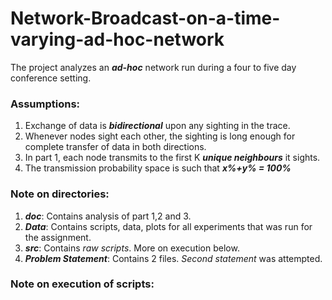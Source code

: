 # Network-Broadcast-on-a-time-varying-ad-hoc-network

The project analyzes an ***ad-hoc*** network run during a four to five day conference setting.

### Assumptions:
1. Exchange of data is ***bidirectional*** upon any sighting in the trace.
2. Whenever nodes sight each other, the sighting is long enough for complete transfer of data in both directions.
3. In part 1, each node transmits to the first K ***unique neighbours*** it sights.
4. The transmission probability space is such that ***x%+y% = 100%***

### Note on directories:

1. ***doc***: Contains analysis of part 1,2 and 3.
2. ***Data***: Contains scripts, data, plots for all experiments that was run for the assignment.
3. ***src***: Contains *raw scripts*. More on execution below.
4. ***Problem Statement***: Contains 2 files. *Second statement* was attempted.

### Note on execution of scripts:


